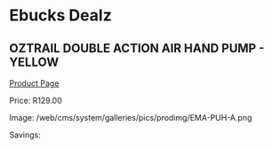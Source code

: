 
# Ebucks Dealz
## OZTRAIL DOUBLE ACTION AIR HAND PUMP - YELLOW
[Product Page](https://www.ebucks.com/web/shop/productSelected.do?prodId=1065474466&catId=714965764)

Price: R129.00

Image: /web/cms/system/galleries/pics/prodimg/EMA-PUH-A.png

Savings: 


	
